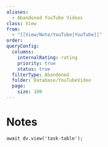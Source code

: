 ```yaml
---
aliases:
  - Abandoned YouTube Videos
class: View
from:
  - "[[View/Note/YouTube|YouTube]]"
order:
queryConfig:
  columns:
    internalRating: rating
    priority: true
    status: true
  filterType: Abandoned
  folder: Database/YouTubeVideo
  page:
    size: 100
---
```

# Notes

```dataviewjs
await dv.view('task-table');
```
